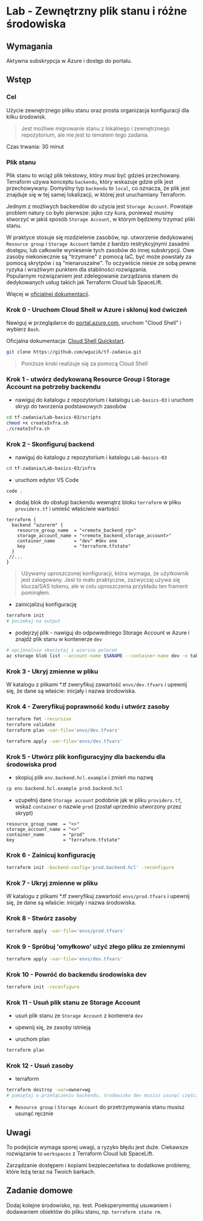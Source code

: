 # Lab - Zewnętrzny plik stanu i różne środowiska

## Wymagania

Aktywna subskrypcja w Azure i dostęp do portalu.

## Wstęp

### Cel

Użycie zewnętrznego pliku stanu oraz prosta organizacja konfiguracji dla kilku środowisk.

> Jest możliwe migrowanie stanu z lokalnego i zewnętrznego repozytorium, ale nie jest to tematem tego zadania.

Czas trwania: 30 minut

### Plik stanu

Plik stanu to wciąż plik tekstowy, który musi być gdzieś przechowany. Terraform używa konceptu `backendu`, który wskazuje gdzie plik jest przechowywany. Domyślny typ `backendu` to `local`, co oznacza, że plik jest znajduje się w tej samej lokalizacji, w której jest uruchamiany Terraform.

Jednym z możliwych backendów do użycia jest `Storage Account`.
Powstaje problem natury co było pierwsze: jajko czy kura, ponieważ musimy stworzyć w jakiś sposób `Storage Account`, w którym będziemy trzymać pliki stanu.

W praktyce stosuje się rozdzielenie zasobów, np. utworzenie dedykowanej `Resource group` i `Storage Account` tamże z bardzo restrykcyjnymi zasadmi dostępu, lub całkowite wyniesenie tych zasobów do innej subskrypcji. Owe zasoby niekoniecznie są "trzymane" z pomocą IaC, być może powstały za pomocą skrytpów i są "nienaruszalne". To oczywiście niesie ze sobą pewne ryzyka i wrażliwym punktem dla stabilności rozwiązania.  
Popularnym rozwiązaniem jest zdelegowanie zarządzania stanem do dedykowanych usług takich jak Terraform Cloud lub SpaceLift.

Więcej w [oficjalnej dokumentacji](https://developer.hashicorp.com/terraform/language/settings/backends/configuration).

### Krok 0 - Uruchom Cloud Shell w Azure i sklonuj kod ćwiczeń

Nawiguj w przeglądarce do [portal.azure.com](https://portal.azure.com), uruchom "Cloud Shell" i wybierz `Bash`.

Oficjalna dokumentacja: [Cloud Shell Quickstart](https://github.com/MicrosoftDocs/azure-docs/blob/main/articles/cloud-shell/quickstart.md).

```bash
git clone https://github.com/wguzik/tf-zadania.git
```

> Poniższe kroki realizuje się za pomocą Cloud Shell

### Krok 1 - utwórz dedykowaną Resource Group i Storage Account na potrzeby backendu

- nawiguj do katalogu z repozytorium i katalogu `Lab-basics-03` i uruchom skryp do tworzenia podstawowych zasobów
```bash
cd tf-zadania/Lab-basics-03/scripts
chmod +x createInfra.sh
./createInfra.sh
```

### Krok 2 - Skonfiguruj backend

- nawiguj do katalogu z repozytorium i katalogu `Lab-basics-03`
```bash
cd tf-zadania/Lab-basics-03/infra
```

- uruchom edytor VS Code
```
code .
```

- dodaj blok do obsługi backendu wewnątrz bloku `terraform` w pliku `providers.tf` i umieść właściwie wartości

```hcl
terraform {
  backend "azurerm" {
    resource_group_name  = "<remote_backend_rg>"
    storage_account_name = "<remote_backend_storage_account>"
    container_name       = "dev" #dev one
    key                  = "terraform.tfstate"
  }
 //...
}
```

> Używamy uproszczonej konfiguracji, która wymaga, że użytkownik jest zalogowany. Jest to mało praktyczne, zazwyczaj używa się klucza/SAS tokenu, ale w celu uproszczenia przykładu ten frament pominąłem.

- zainicjalizuj konfigurację

```bash
terraform init
# poczekaj na output
```

- podejrzyj plik - nawiguj do odpowiedniego Storage Account w Azure i znajdź plik stanu w kontenerze `dev`

```bash
# opcjonalnie skorzytaj z wiersza poleceń
az storage blob list --account-name $SANAME --container-name dev -o table
```

### Krok 3 - Ukryj zmienne w pliku

W katalogu z plikami *.tf zweryfikuj zawartość `envs/dev.tfvars` i upewnij się, że dane są właście: inicjały i nazwa środowiska.

### Krok 4 - Zweryfikuj poprawność kodu i utwórz zasoby

```bash
terraform fmt -recursive
terraform validate
terraform plan -var-file='envs/dev.tfvars'

terraform apply -var-file='envs/dev.tfvars'
```

### Krok 5 - Utwórz plik konfiguracyjny dla backendu dla środowiska prod

- skopiuj plik `env.backend.hcl.example` i zmień mu nazwę

```bash
cp env.backend.hcl.example prod.backend.hcl
```

- uzupełnij dane `Storage account` podobnie jak w pliku `providers.tf`, wskaż `container` o nazwie `prod` (został uprzednio utworzony przez skrypt)

```hcl
resource_group_name  = "<>"
storage_account_name = "<>"
container_name       = "prod"
key                  = "terraform.tfstate"
```

### Krok 6 - Zainicuj konfigurację

```bash
terraform init -backend-config='prod.backend.hcl' -reconfigure
```

### Krok 7 - Ukryj zmienne w pliku

W katalogu z plikami *.tf zweryfikuj zawartość `envs/prod.tfvars` i upewnij się, że dane są właście: inicjały i nazwa środowiska.

### Krok 8 - Stwórz zasoby

```bash
terraform apply -var-file='envs/prod.tfvars'
```

### Krok 9 - Spróbuj 'omyłkowo' użyć złego pliku ze zmiennymi

```bash
terraform apply -var-file='envs/dev.tfvars'
```

### Krok 10 - Powróć do backendu środowiska dev

```bash
terraform init -reconfigure
```

### Krok 11 - Usuń plik stanu ze Storage Account

- usuń plik stanu ze `Storage Account` z kontenera `dev`

- upewnij się, że zasoby istnieją

- uruchom plan

```bash
terraform plan
```

### Krok 12 - Usuń zasoby

- terraform

```bash
terraform destroy -var=owner=wg
# pamiętaj o przełączeniu backendu, środowisko dev musisz usunąć częściowo ręcznie
```

- `Resource group` i `Storage Account` do przetrzymywania stanu musisz usunąć ręcznie

## Uwagi
To podejście wymaga sporej uwagi, a ryzyko błędu jest duże.
Ciekawsze rozwiązanie to `workspaces` z Terraform Cloud lub SpaceLift.

Zarządzanie dostępem i kopiami bezpieczeństwa to dodatkowe problemy, które leżą teraz na Twoich barkach.

## Zadanie domowe
Dodaj kolejne środowisko, np. test.
Poeksperymentuj usuwaniem i dodawaniem obiektów do pliku stanu, np. `terraform state rm`.